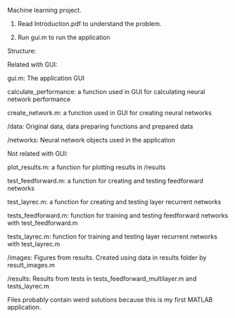 Machine learning project.

1. Read Introduction.pdf to understand the problem.

2. Run gui.m to run the application

Structure:

Related with GUI:

gui.m:                  The application GUI

calculate_performance:  a function used in GUI for calculating neural network performance

create_network.m:       a function used in GUI for creating neural networks

/data:                  Original data, data preparing functions and prepared data

/networks:              Neural network objects used in the application

Not related with GUI:

plot_results.m:         a function for plotting results in /results

test_feedforward.m:     a function for creating and testing feedforward networks

test_layrec.m:          a function for creating and testing layer recurrent networks

tests_feedforward.m:    function for training and testing feedforward networks with test_feedforward.m

tests_layrec.m:         function for training and testing layer recurrent networks with test_layrec.m

/images:                Figures from results. Created using data in results folder by result_images.m

/results:               Results from tests in tests_feedforward_multilayer.m and tests_layrec.m

Files probably contain weird solutions because this is my first MATLAB application.
